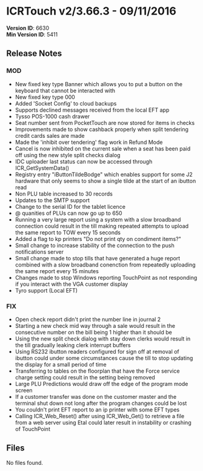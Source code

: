 # ICRTouch v2/3.66.3 - 09/11/2016

__Version ID__: 6630
<br>__Min Version ID__: 5411

## Release Notes
### MOD
- New fixed key type Banner which allows you to put a button on the keyboard that cannot be interacted with
- New fixed key type 000
- Added 'Socket Config' to cloud backups
- Supports declined messages received from the local EFT app
- Tysso POS-1000 cash drawer
- Seat number sent from PocketTouch are now stored for items in checks
- Improvements made to show cashback properly when split tendering credit cards sales are made
- Made the 'inhibit over tendering' flag work in Refund Mode
- Cancel is now inhibited on the current sale when a seat has been paid off using the new style split checks dialog
- IDC uploader last status can now be accessed through ICR_GetSystemData()
- Registry entry "iButtonTildeBodge" which enables support for some J2 hardware that only seems to show a single tilde at the start of an ibutton read
- Non PLU table increased to 30 records
- Updates to the SMTP support
- Change to the serial ID for the tablet licence
- @ quanities of PLUs can now go up to 650
- Running a very large report using a system with a slow broadband connection could result in the till making repeated attempts to upload the same report to TOW every 15 seconds
- Added a flag to kp printers "Do not print qty on condiment items?"
- Small change to increase stability of the connection to the push notifications server
- Small change made to stop tills that have generated a huge report combined with a slow broadband conenction from repeatedly uploading the same report every 15 minutes
- Changes made to stop Windows reporting TouchPoint as not responding if you interact with the VGA customer display
- Tyro support (Local EFT)

### FIX
- Open check report didn't print the number line in journal 2 
- Starting a new check mid way through a sale would result in the consecutive number on the bill being 1 higher than it should be
- Using the new split check dialog with stay down clerks would result in the till gradually leaking clerk interrupt buffers
- Using RS232 ibutton readers configured for sign off at removal of ibutton could under some circumstances cause the till to stop updating the display for a small period of time 
- Transferring to tables on the floorplan that have the Force service charge setting could result in the setting being removed
- Large PLU Predictions would draw off the edge of the program mode screen
- If a customer transfer was done on the customer master and the terminal shut down not long after the program changes could be lost
- You couldn't print EFT report to an ip printer with some EFT types
- Calling ICR_Web_Reset() after using ICR_Web_Get() to retrieve a file from a web server using Etal could later result in instability or crashing of TouchPoint

## Files
No files found.

